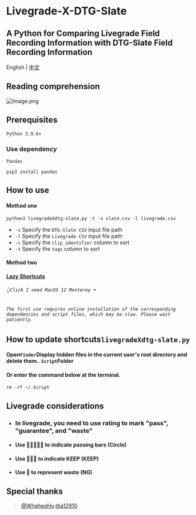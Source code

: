# Livegrade-X-DTG-Slate

A Python for Comparing Livegrade Field Recording Information with DTG-Slate Field Recording Information
---

English | [中文](./README.md) 

## Reading comprehension

![Image.png](https://res.craft.do/user/full/69e79654-3209-1fb2-a0b1-6e6353d11c7f/doc/F754BB7C-893F-4F4F-A544-2B31F659DD86/FC20AE30-06F7-45DD-8D89-60AE7284EF0E_2/vxRPf1pbP0zpsa82vPrvBDDNqwpZT3Hkxe39xwTTDfAz/Image.png)

## Prerequisites
`Python 3.9.6+`  
### Use dependency
`Pandas`
```console
pip3 install pandas
```

## How to use
#### Method one
```console
python3 livegradeXdtg-slate.py -t -s slate.csv -l livegrade.csv
```
- `-s`  Specify the `DTG-Slate CSV` input file path  
- `-l`  Specify the `Livegrade CSV` input file path  
- `-c`  Specify the `clip_identifier` column to sort     
- `-t`  Specify the `tags` column to sort  

#### Method two
#### [Lazy Shortcuts](https://www.icloud.com/shortcuts/0f372bfca14f4f2ab54e81ce25e77d0b)
###### `👆Click I need MacOS 12 Monterey +`
###### `The first use requires online installation of the corresponding dependencies and script files, which may be slow. Please wait patiently.`       
## How to update shortcuts`livegradeXdtg-slate.py`
#### Open`Finder`Display hidden files in the current user's root directory and delete them.`.Script`Folder
#### Or enter the command below at the terminal.
```console
rm -rf ~/.Script
```
## Livegrade considerations
- ### In livegrade, you need to use rating to mark "pass", "guarantee", and "waste"
- #### Use 🌟🌟🌟🌟🌟 to indicate passing bars (Circle)
- #### Use 🌟🌟🌟 to indicate KEEP (KEEP)
- #### Use 🌟 to represent waste (NG)


## Special thanks
> [@WheheoHu](https://github.com/WheheoHu)·[@a12910](https://github.com/a12910)